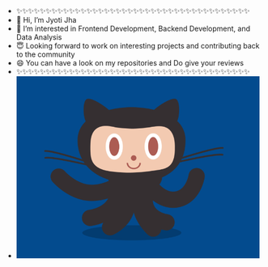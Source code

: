 - ✨✨✨✨✨✨✨✨✨✨✨✨✨✨✨✨✨✨✨✨✨✨✨✨✨✨✨✨✨✨✨✨✨✨✨✨✨✨✨✨
- 👋 Hi, I’m Jyoti Jha
- 👀 I’m interested in Frontend Development, Backend Development, and Data Analysis
- :innocent: Looking forward to work on interesting projects and contributing back to the community
- :smile: You can have a look on my repositories and Do give your reviews 
- ✨✨✨✨✨✨✨✨✨✨✨✨✨✨✨✨✨✨✨✨✨✨✨✨✨✨✨✨✨✨✨✨✨✨✨✨✨✨✨✨
- ![Alt Text](https://raw.githubusercontent.com/aayushgoyal/aayushgoyal/master/github.gif)
<!---
jhaji12/jhaji12 is a ✨ special ✨ repository because its `README.md` (this file) appears on your GitHub profile.
You can click the Preview link to take a look at your changes.
--->
